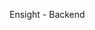 Ensight - Backend

<!-- To get the backend running in the directory run -->
<!-- uv run -m app.main --reload-------- In backend -->